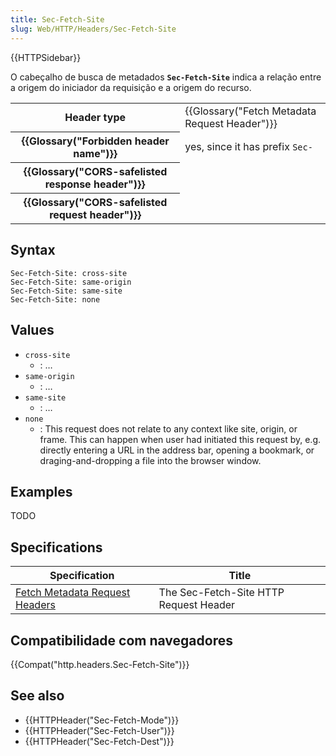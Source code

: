 ```yaml
---
title: Sec-Fetch-Site
slug: Web/HTTP/Headers/Sec-Fetch-Site
---
```

{{HTTPSidebar}}

O cabeçalho de busca de metadados **`Sec-Fetch-Site`** indica a relação entre a origem do iniciador da requisição e a origem do recurso.

<table class="properties">
  <tbody>
    <tr>
      <th scope="row">Header type</th>
      <td>{{Glossary("Fetch Metadata Request Header")}}</td>
    </tr>
    <tr>
      <th scope="row">{{Glossary("Forbidden header name")}}</th>
      <td>yes, since it has prefix <code>Sec-</code></td>
    </tr>
    <tr>
      <th scope="row">
        {{Glossary("CORS-safelisted response header")}}
      </th>
      <td></td>
    </tr>
    <tr>
      <th scope="row">
        {{Glossary("CORS-safelisted request header")}}
      </th>
      <td></td>
    </tr>
  </tbody>
</table>

## Syntax

```
Sec-Fetch-Site: cross-site
Sec-Fetch-Site: same-origin
Sec-Fetch-Site: same-site
Sec-Fetch-Site: none
```

## Values

- `cross-site`
  - : …
- `same-origin`
  - : …
- `same-site`
  - : …
- `none`
  - : This request does not relate to any context like site, origin, or frame. This can happen when user had initiated this request by, e.g. directly entering a URL in the address bar, opening a bookmark, or draging-and-dropping a file into the browser window.

## Examples

TODO

## Specifications

| Specification                                                                                           | Title                                  |
| ------------------------------------------------------------------------------------------------------- | -------------------------------------- |
| [Fetch Metadata Request Headers](https://w3c.github.io/webappsec-fetch-metadata/#sec-fetch-site-header) | The Sec-Fetch-Site HTTP Request Header |

## Compatibilidade com navegadores

{{Compat("http.headers.Sec-Fetch-Site")}}

## See also

- {{HTTPHeader("Sec-Fetch-Mode")}}
- {{HTTPHeader("Sec-Fetch-User")}}
- {{HTTPHeader("Sec-Fetch-Dest")}}

